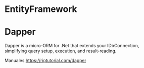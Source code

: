 # EntityFramework

# Dapper

Dapper is a micro-ORM for .Net that extends your IDbConnection, simplifying query setup, execution, and result-reading.


Manuales
https://riptutorial.com/dapper